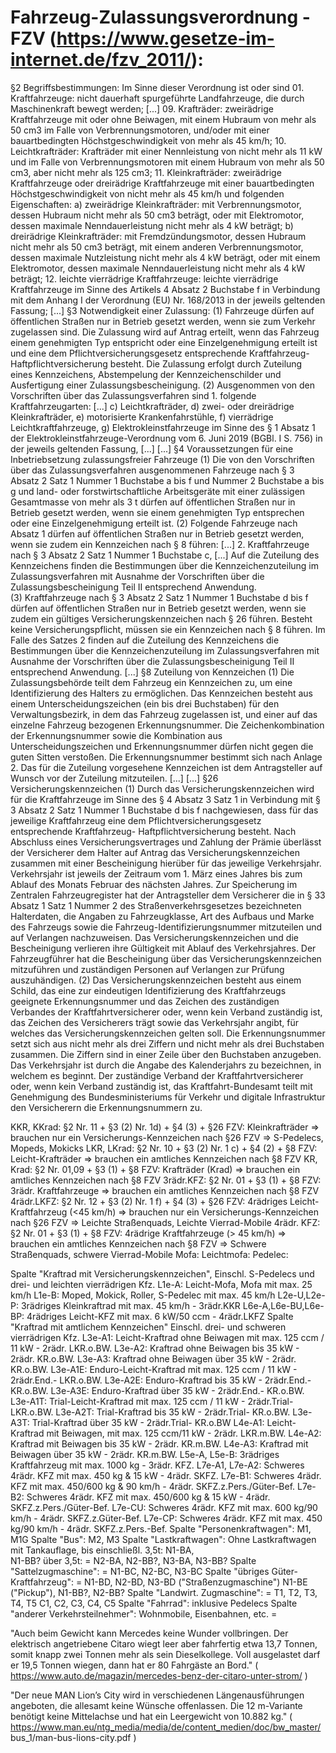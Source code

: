 Fahrzeug-Zulassungsverordnung - FZV 
(https://www.gesetze-im-internet.de/fzv_2011/):
================================================================================
§2  Begriffsbestimmungen: 
    Im Sinne dieser Verordnung ist oder sind 
    01. Kraftfahrzeuge: 
        nicht dauerhaft spurgeführte Landfahrzeuge, die durch Maschinenkraft 
        bewegt werden; 
    [...] 
    09. Krafträder: 
        zweirädrige Kraftfahrzeuge mit oder ohne Beiwagen, mit einem Hubraum 
        von mehr als 50 cm3 im Falle von Verbrennungsmotoren, und/oder mit 
        einer bauartbedingten  Höchstgeschwindigkeit von mehr als 45 km/h;
    10. Leichtkrafträder: 
        Krafträder mit einer Nennleistung von nicht mehr als 11 kW und im Falle 
        von Verbrennungsmotoren mit einem Hubraum von mehr als 50 cm3, aber 
        nicht mehr als 125 cm3;
    11. Kleinkrafträder: 
        zweirädrige Kraftfahrzeuge oder dreirädrige Kraftfahrzeuge mit einer 
        bauartbedingten Höchstgeschwindigkeit von nicht mehr als 45 km/h und 
        folgenden Eigenschaften:
        a)  zweirädrige Kleinkrafträder: 
            mit Verbrennungsmotor, dessen Hubraum nicht mehr als 50 cm3 
            beträgt, oder mit Elektromotor, dessen maximale Nenndauerleistung 
            nicht mehr als 4 kW beträgt;
        b)  dreirädrige Kleinkrafträder: 
            mit Fremdzündungsmotor, dessen Hubraum nicht mehr als 50 cm3 
            beträgt, mit einem anderen Verbrennungsmotor, dessen maximale 
            Nutzleistung nicht mehr als 4 kW beträgt, oder mit einem 
            Elektromotor, dessen maximale Nenndauerleistung nicht mehr als 4 kW 
            beträgt;
    12. leichte vierrädrige Kraftfahrzeuge: 
        leichte vierrädrige Kraftfahrzeuge im Sinne des Artikels 4 Absatz 2 
        Buchstabe f in Verbindung mit dem Anhang I der Verordnung (EU) 
        Nr. 168/2013 in der jeweils geltenden Fassung;
    [...] 
§3  Notwendigkeit einer Zulassung: 
    (1) Fahrzeuge dürfen auf öffentlichen Straßen nur in Betrieb gesetzt 
        werden, wenn sie zum Verkehr zugelassen sind. Die Zulassung wird auf 
        Antrag erteilt, wenn das Fahrzeug einem genehmigten Typ entspricht oder 
        eine Einzelgenehmigung erteilt ist und eine dem 
        Pflichtversicherungsgesetz entsprechende Kraftfahrzeug-
        Haftpflichtversicherung besteht. Die Zulassung erfolgt durch Zuteilung 
        eines Kennzeichens, Abstempelung der Kennzeichenschilder und 
        Ausfertigung einer Zulassungsbescheinigung.
    (2) Ausgenommen von den Vorschriften über das Zulassungsverfahren sind
        1.  folgende Kraftfahrzeugarten:
            [...] 
            c)  Leichtkrafträder,
            d)  zwei- oder dreirädrige Kleinkrafträder,
            e)  motorisierte Krankenfahrstühle,
            f)  vierrädrige Leichtkraftfahrzeuge,
            g)  Elektrokleinstfahrzeuge im Sinne des § 1 Absatz 1 der 
                Elektrokleinstfahrzeuge-Verordnung vom 6. Juni 2019 
                (BGBl. I S. 756) in der jeweils geltenden Fassung,
        [...] 
    [...]
§4  Voraussetzungen für eine Inbetriebsetzung zulassungsfreier Fahrzeuge
    (1) Die von den Vorschriften über das Zulassungsverfahren ausgenommenen 
        Fahrzeuge nach § 3 Absatz 2 Satz 1 Nummer 1 Buchstabe a bis f und 
        Nummer 2 Buchstabe a bis g und land- oder forstwirtschaftliche 
        Arbeitsgeräte mit einer zulässigen Gesamtmasse von mehr als 3 t dürfen 
        auf öffentlichen Straßen nur in Betrieb gesetzt werden, wenn sie einem 
        genehmigten Typ entsprechen oder eine Einzelgenehmigung erteilt ist.
    (2) Folgende Fahrzeuge nach Absatz 1 dürfen auf öffentlichen Straßen nur in 
        Betrieb gesetzt werden, wenn sie zudem ein Kennzeichen nach § 8 führen:
        [...]
        2.  Kraftfahrzeuge nach § 3 Absatz 2 Satz 1 Nummer 1 Buchstabe c,
        [...] 
        Auf die Zuteilung des Kennzeichens finden die Bestimmungen über die 
        Kennzeichenzuteilung im Zulassungsverfahren mit Ausnahme der 
        Vorschriften über die Zulassungsbescheinigung Teil II entsprechend 
        Anwendung.         
    (3) Kraftfahrzeuge nach § 3 Absatz 2 Satz 1 Nummer 1 Buchstabe d bis f 
        dürfen auf öffentlichen Straßen nur in Betrieb gesetzt werden, 
        wenn sie zudem ein gültiges Versicherungskennzeichen nach § 26 führen. 
        Besteht keine Versicherungspflicht, müssen sie ein Kennzeichen nach § 8 
        führen. Im Falle des Satzes 2 finden auf die Zuteilung des Kennzeichens 
        die Bestimmungen über die Kennzeichenzuteilung im Zulassungsverfahren 
        mit Ausnahme der Vorschriften über die Zulassungsbescheinigung Teil II 
        entsprechend Anwendung.
    [...] 
§8  Zuteilung von Kennzeichen
    (1) Die Zulassungsbehörde teilt dem Fahrzeug ein Kennzeichen zu, um eine 
        Identifizierung des Halters zu ermöglichen. Das Kennzeichen besteht aus 
        einem Unterscheidungszeichen (ein bis drei Buchstaben) für den 
        Verwaltungsbezirk, in dem das Fahrzeug zugelassen ist, und einer auf 
        das einzelne Fahrzeug bezogenen Erkennungsnummer. Die 
        Zeichenkombination der Erkennungsnummer sowie die Kombination aus 
        Unterscheidungszeichen und Erkennungsnummer dürfen nicht gegen die 
        guten Sitten verstoßen. Die Erkennungsnummer bestimmt sich nach Anlage 
        2. Das für die Zuteilung vorgesehene Kennzeichen ist dem Antragsteller 
        auf Wunsch vor der Zuteilung mitzuteilen. [...] 
    [...] 
§26 Versicherungskennzeichen
    (1) Durch das Versicherungskennzeichen wird für die Kraftfahrzeuge im Sinne 
        des § 4 Absatz 3 Satz 1 in Verbindung mit § 3 Absatz 2 Satz 1 Nummer 1 
        Buchstabe d bis f nachgewiesen, dass für das jeweilige Kraftfahrzeug 
        eine dem Pflichtversicherungsgesetz entsprechende Kraftfahrzeug-
        Haftpflichtversicherung besteht. Nach Abschluss eines 
        Versicherungsvertrages und Zahlung der Prämie überlässt der Versicherer 
        dem Halter auf Antrag das Versicherungskennzeichen zusammen mit einer 
        Bescheinigung hierüber für das jeweilige Verkehrsjahr. Verkehrsjahr ist 
        jeweils der Zeitraum vom 1. März eines Jahres bis zum Ablauf des Monats 
        Februar des nächsten Jahres. Zur Speicherung im Zentralen 
        Fahrzeugregister hat der Antragsteller dem Versicherer die in § 33 
        Absatz 1 Satz 1 Nummer 2 des Straßenverkehrsgesetzes bezeichneten 
        Halterdaten, die Angaben zu Fahrzeugklasse, Art des Aufbaus und Marke 
        des Fahrzeugs sowie die Fahrzeug-Identifizierungsnummer mitzuteilen und 
        auf Verlangen nachzuweisen. Das Versicherungskennzeichen und die 
        Bescheinigung verlieren ihre Gültigkeit mit Ablauf des Verkehrsjahres. 
        Der Fahrzeugführer hat die Bescheinigung über das 
        Versicherungskennzeichen mitzuführen und zuständigen Personen auf 
        Verlangen zur Prüfung auszuhändigen.
    (2) Das Versicherungskennzeichen besteht aus einem Schild, das eine zur 
        eindeutigen Identifizierung des Kraftfahrzeugs geeignete 
        Erkennungsnummer und das Zeichen des zuständigen Verbandes der 
        Kraftfahrtversicherer oder, wenn kein Verband zuständig ist, das 
        Zeichen des Versicherers trägt sowie das Verkehrsjahr angibt, für 
        welches das Versicherungskennzeichen gelten soll. Die Erkennungsnummer 
        setzt sich aus nicht mehr als drei Ziffern und nicht mehr als drei 
        Buchstaben zusammen. Die Ziffern sind in einer Zeile über den 
        Buchstaben anzugeben. Das Verkehrsjahr ist durch die Angabe des 
        Kalenderjahrs zu bezeichnen, in welchem es beginnt. Der zuständige 
        Verband der Kraftfahrtversicherer oder, wenn kein Verband zuständig 
        ist, das Kraftfahrt-Bundesamt teilt mit Genehmigung des 
        Bundesministeriums für Verkehr und digitale Infrastruktur den 
        Versicherern die Erkennungsnummern zu.
        

KKR, KKrad: §2 Nr. 11 + §3 (2) Nr. 1d) + §4 (3) + §26 FZV: 
            Kleinkrafträder 
            => brauchen nur ein Versicherungs-Kennzeichen nach §26 FZV
            => S-Pedelecs, Mopeds, Mokicks
LKR, LKrad: §2 Nr. 10 + §3 (2) Nr. 1 c) + §4 (2) + §8 FZV: 
            Leicht-Krafträder 
            => brauchen ein amtliches Kennzeichen nach §8 FZV
 KR,  Krad: §2 Nr. 01,09 + §3 (1) + §8 FZV: 
            Krafträder (Krad) 
            => brauchen ein amtliches Kennzeichen nach §8 FZV
3rädr.KFZ:  §2 Nr. 01 + §3 (1) + §8 FZV: 
            3rädr. Kraftfahrzeuge
            => brauchen ein amtliches Kennzeichen nach §8 FZV
4rädr.LKFZ: §2 Nr. 12 + §3 (2) Nr. 1 f) + §4 (3) + §26 FZV: 
            4rädriges Leicht-Kraftfahrzeug (<45 km/h) 
            => brauchen nur ein Versicherungs-Kennzeichen nach §26 FZV
            => Leichte Straßenquads, Leichte Vierrad-Mobile 
4rädr. KFZ: §2 Nr. 01 + §3 (1) + §8 FZV: 
            4rädrige Kraftfahrzeuge  (> 45 km/h) 
            => brauchen ein amtliches Kennzeichen nach §8 FZV
            => Schwere Straßenquads, schwere Vierrad-Mobile 
Mofa: 
Leichtmofa: 
Pedelec: 


Spalte "Kraftrad mit Versicherungskennzeichen", 
    Einschl. S-Pedelecs und drei- und leichten vierrädrigen Kfz.
    L1e-A:               Leicht-Mofa, Mofa mit max. 25 km/h
    L1e-B:               Moped, Mokick, Roller, S-Pedelec mit max. 45 km/h
    L2e-U,L2e-P:         3rädriges Kleinkraftrad mit max. 45 km/h               - 3rädr.KKR
    L6e-A,L6e-BU,L6e-BP: 4rädriges Leicht-KFZ mit max. 6 kW/50 ccm              - 4rädr.LKFZ
Spalte "Kraftrad mit amtlichem Kennzeichen" 
    Einschl. drei- und schweren vierrädrigen Kfz. 
    L3e-A1:              Leicht-Kraftrad ohne Beiwagen mit max. 125 ccm / 11 kW - 2rädr.      LKR.o.BW.
    L3e-A2:              Kraftrad ohne Beiwagen bis  35 kW                      - 2rädr.       KR.o.BW.
    L3e-A3:              Kraftrad ohne Beiwagen über 35 kW                      - 2rädr.       KR.o.BW.
    L3e-A1E:             Enduro-Leicht-Kraftrad mit max. 125 ccm / 11 kW        - 2rädr.End.- LKR.o.BW.
    L3e-A2E:             Enduro-Kraftrad bis  35 kW                             - 2rädr.End.-  KR.o.BW.
    L3e-A3E:             Enduro-Kraftrad über 35 kW                             - 2rädr.End.-  KR.o.BW.
    L3e-A1T:             Trial-Leicht-Kraftrad mit max. 125 ccm / 11 kW         - 2rädr.Trial-LKR.o.BW.
    L3e-A2T:             Trial-Kraftrad bis  35 kW                              - 2rädr.Trial- KR.o.BW.
    L3e-A3T:             Trial-Kraftrad über 35 kW                              - 2rädr.Trial- KR.o.BW
    L4e-A1:              Leicht-Kraftrad mit Beiwagen, mit max. 125 ccm/11 kW   - 2rädr.      LKR.m.BW.
    L4e-A2:              Kraftrad mit Beiwagen bis  35 kW                       - 2rädr.       KR.m.BW.
    L4e-A3:              Kraftrad mit Beiwagen über 35 kW                       - 2rädr.       KR.m.BW.
    L5e-A,  L5e-B:       3rädriges Kraftfahrzeug mit max. 1000 kg               - 3rädr.      KFZ.
    L7e-A1, L7e-A2:      Schweres 4rädr. KFZ mit max. 450 kg & 15 kW            - 4rädr.     SKFZ.
    L7e-B1:              Schweres 4rädr. KFZ mit max. 450/600 kg & 90 km/h      - 4rädr.     SKFZ.z.Pers./Güter-Bef.
    L7e-B2:              Schweres 4rädr. KFZ mit max. 450/600 kg & 15 kW        - 4rädr.     SKFZ.z.Pers./Güter-Bef.
    L7e-CU:              Schweres 4rädr. KFZ mit max. 600 kg/90 km/h            - 4rädr.     SKFZ.z.Güter-Bef.
    L7e-CP:              Schweres 4rädr. KFZ mit max. 450 kg/90 km/h            - 4rädr.     SKFZ.z.Pers.-Bef.
Spalte "Personenkraftwagen":
    M1,      M1G
Spalte "Bus": 
    M2,      M3
Spalte "Lastkraftwagen": Ohne Lastkraftwagen mit Tankauflage, 
    bis einschließl. 3,5t:
    N1-BA,   
    N1-BB?
    über 3,5t: 
    = N2-BA,   N2-BB?,  N3-BA,   N3-BB?
Spalte "Sattelzugmaschine": 
    = N1-BC,   N2-BC,   N3-BC
Spalte "übriges Güter-Kraftfahrzeug": 
    = N1-BD, N2-BD, N3-BD ("Straßenzugmaschine") 
      N1-BE ("Pickup"), 
      N1-BB?, N2-BB? 
Spalte "Landwirt. Zugmaschine": 
    = T1,      T2,      T3,      T4,      T5
      C1,      C2,      C3,      C4,      C5
Spalte "Fahrrad": inklusive Pedelecs 
Spalte "anderer Verkehrsteilnehmer": Wohnmobile, Eisenbahnen, etc. 
    = 



"Auch beim Gewicht kann Mercedes keine Wunder vollbringen. Der elektrisch 
angetriebene Citaro wiegt leer aber fahrfertig etwa 13,7 Tonnen, somit knapp 
zwei Tonnen mehr als sein Dieselkollege. Voll ausgelastet darf er 19,5 Tonnen 
wiegen, dann hat er 80 Fahrgäste an Bord." 
( https://www.auto.de/magazin/mercedes-benz-der-citaro-unter-strom/ )

"Der neue MAN Lion’s City wird in verschiedenen Längenausführungen angeboten, 
die allesamt keine Wünsche offenlassen. Die 12 m-Variante benötigt keine 
Mittelachse und hat ein Leergewicht von 10.882 kg." 
( https://www.man.eu/ntg_media/media/de/content_medien/doc/bw_master/
bus_1/man-bus-lions-city.pdf ) 


   
